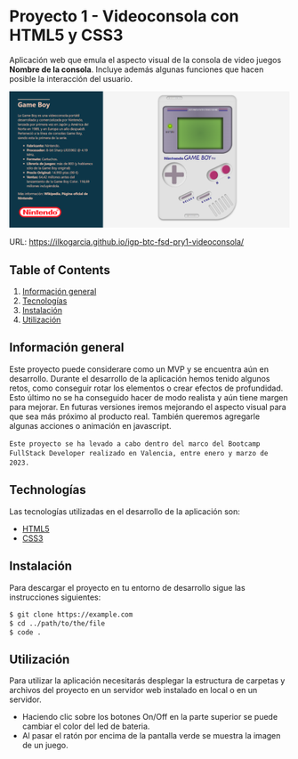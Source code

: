 # Proyecto 1 - Videoconsola con HTML5 y CSS3
Aplicación web que emula el aspecto visual de la consola de video juegos **Nombre de la consola**. Incluye además algunas funciones que hacen posible la interacción del usuario.

![Screenshot](./img/appscreenshoot.png "Captura de pantalla de la aplicación")

URL: https://ilkogarcia.github.io/igp-btc-fsd-pry1-videoconsola/

## Table of Contents
1. [Información general](#info)
2. [Tecnologías](#tech)
3. [Instalación](#install)
3. [Utilización](#use)

## <a name="info"></a>Información general
Este proyecto puede considerare como un MVP y se encuentra aún en desarrollo. Durante el desarrollo de la aplicación hemos tenido algunos retos, como conseguir rotar los elementos o crear efectos de profundidad. Esto último no se ha conseguido hacer de modo realista y aún tiene margen para mejorar. En futuras versiones iremos mejorando el aspecto visual para que sea más próximo al producto real. También queremos agregarle algunas acciones o animación en javascript.

``Este proyecto se ha levado a cabo dentro del marco del Bootcamp FullStack Developer realizado en Valencia, entre enero y marzo de 2023.``

## <a name="tech"></a>Technologías
Las tecnologías utilizadas en el desarrollo de la aplicación son:
* [HTML5](https://developer.mozilla.org/en-US/docs/Glossary/HTML5)
* [CSS3](https://developer.mozilla.org/en-US/docs/Web/CSS)

## <a name="install"></a>Instalación
Para descargar el proyecto en tu entorno de desarrollo sigue las instrucciones siguientes:

```
$ git clone https://example.com
$ cd ../path/to/the/file
$ code .
```

## <a name="use"></a>Utilización
Para utilizar la aplicación necesitarás desplegar la estructura de carpetas y archivos del proyecto en un servidor web instalado en local o en un servidor. 

- Haciendo clic sobre los botones On/Off en la parte superior se puede cambiar el color del led de bateria.
- Al pasar el ratón por encima de la pantalla verde se muestra la imagen de un juego.